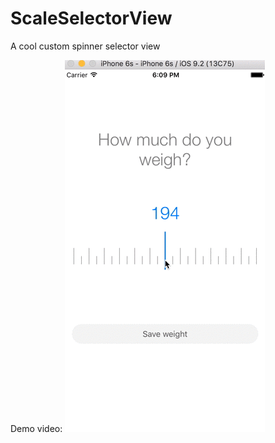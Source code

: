 # ScaleSelectorView
A cool custom spinner selector view

Demo video:
![Demo](https://github.com/PJayRushton/PJRSelectorView/blob/demoVideo/WeightSliderDemo/WeightSelectorView.gif?raw=true)
